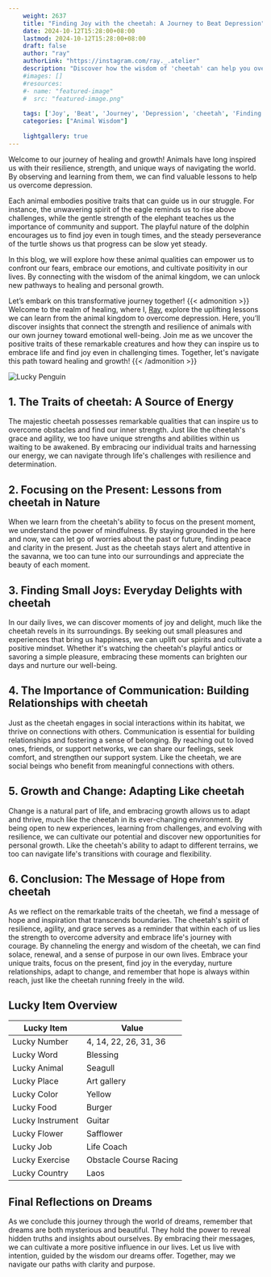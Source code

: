 ```yaml
---
    weight: 2637
    title: "Finding Joy with the cheetah: A Journey to Beat Depression"  # Assuming 'title' column exists
    date: 2024-10-12T15:28:00+08:00
    lastmod: 2024-10-12T15:28:00+08:00
    draft: false
    author: "ray"
    authorLink: "https://instagram.com/ray._.atelier"
    description: "Discover how the wisdom of 'cheetah' can help you overcome depression and find joy in your life journey."
    #images: []
    #resources:
    #- name: "featured-image"
    #  src: "featured-image.png"
    
    tags: ['Joy', 'Beat', 'Journey', 'Depression', 'cheetah', 'Finding']
    categories: ["Animal Wisdom"]
    
    lightgallery: true
---
```

    
Welcome to our journey of healing and growth! Animals have long inspired us with their resilience, strength, and unique ways of navigating the world. By observing and learning from them, we can find valuable lessons to help us overcome depression.

Each animal embodies positive traits that can guide us in our struggle. For instance, the unwavering spirit of the eagle reminds us to rise above challenges, while the gentle strength of the elephant teaches us the importance of community and support. The playful nature of the dolphin encourages us to find joy even in tough times, and the steady perseverance of the turtle shows us that progress can be slow yet steady.

In this blog, we will explore how these animal qualities can empower us to confront our fears, embrace our emotions, and cultivate positivity in our lives. By connecting with the wisdom of the animal kingdom, we can unlock new pathways to healing and personal growth.

Let’s embark on this transformative journey together!
{{< admonition >}}
Welcome to the realm of healing, where I, [Ray](https://instagram.com/ray._.atelier), explore the uplifting lessons we can learn from the animal kingdom to overcome depression. Here, you’ll discover insights that connect the strength and resilience of animals with our own journey toward emotional well-being. Join me as we uncover the positive traits of these remarkable creatures and how they can inspire us to embrace life and find joy even in challenging times. Together, let's navigate this path toward healing and growth!
{{< /admonition >}}

![Lucky Penguin](https://cdn.pixabay.com/photo/2024/09/07/02/34/penguins-9028827_1280.jpg "Lucky Penguin")

## 1. The Traits of cheetah: A Source of Energy
The majestic cheetah possesses remarkable qualities that can inspire us to overcome obstacles and find our inner strength. Just like the cheetah's grace and agility, we too have unique strengths and abilities within us waiting to be awakened. By embracing our individual traits and harnessing our energy, we can navigate through life's challenges with resilience and determination.

## 2. Focusing on the Present: Lessons from cheetah in Nature
When we learn from the cheetah's ability to focus on the present moment, we understand the power of mindfulness. By staying grounded in the here and now, we can let go of worries about the past or future, finding peace and clarity in the present. Just as the cheetah stays alert and attentive in the savanna, we too can tune into our surroundings and appreciate the beauty of each moment.

## 3. Finding Small Joys: Everyday Delights with cheetah
In our daily lives, we can discover moments of joy and delight, much like the cheetah revels in its surroundings. By seeking out small pleasures and experiences that bring us happiness, we can uplift our spirits and cultivate a positive mindset. Whether it's watching the cheetah's playful antics or savoring a simple pleasure, embracing these moments can brighten our days and nurture our well-being.

## 4. The Importance of Communication: Building Relationships with cheetah
Just as the cheetah engages in social interactions within its habitat, we thrive on connections with others. Communication is essential for building relationships and fostering a sense of belonging. By reaching out to loved ones, friends, or support networks, we can share our feelings, seek comfort, and strengthen our support system. Like the cheetah, we are social beings who benefit from meaningful connections with others.

## 5. Growth and Change: Adapting Like cheetah
Change is a natural part of life, and embracing growth allows us to adapt and thrive, much like the cheetah in its ever-changing environment. By being open to new experiences, learning from challenges, and evolving with resilience, we can cultivate our potential and discover new opportunities for personal growth. Like the cheetah's ability to adapt to different terrains, we too can navigate life's transitions with courage and flexibility.

## 6. Conclusion: The Message of Hope from cheetah
As we reflect on the remarkable traits of the cheetah, we find a message of hope and inspiration that transcends boundaries. The cheetah's spirit of resilience, agility, and grace serves as a reminder that within each of us lies the strength to overcome adversity and embrace life's journey with courage. By channeling the energy and wisdom of the cheetah, we can find solace, renewal, and a sense of purpose in our own lives. Embrace your unique traits, focus on the present, find joy in the everyday, nurture relationships, adapt to change, and remember that hope is always within reach, just like the cheetah running freely in the wild.


## Lucky Item Overview
| Lucky Item          | Value              |
|---------------|--------------------|
| Lucky Number        | 4, 14, 22, 26, 31, 36  |
| Lucky Word          | Blessing |
| Lucky Animal        | Seagull |
| Lucky Place         | Art gallery     |
| Lucky Color         | Yellow     |
| Lucky Food          | Burger      |
| Lucky Instrument    | Guitar |
| Lucky Flower        | Safflower    |
| Lucky Job           | Life Coach       |
| Lucky Exercise      | Obstacle Course Racing  |
| Lucky Country       | Laos    |


##  Final Reflections on Dreams

As we conclude this journey through the world of dreams, remember that dreams are both mysterious and beautiful. They hold the power to reveal hidden truths and insights about ourselves. By embracing their messages, we can cultivate a more positive influence in our lives. Let us live with intention, guided by the wisdom our dreams offer. Together, may we navigate our paths with clarity and purpose.
